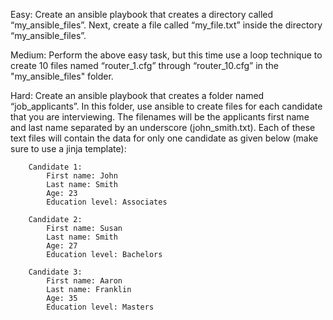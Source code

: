 Easy:
Create an ansible playbook that creates a directory called “my_ansible_files”. Next, create a file called “my_file.txt” inside the directory “my_ansible_files”.

 
Medium:
Perform the above easy task, but this time use a loop technique to create 10 files named “router_1.cfg” through “router_10.cfg” in the "my_ansible_files" folder.

 
Hard:
Create an ansible playbook that creates a folder named “job_applicants”. In this folder, use ansible to create files for each candidate that you are interviewing. The filenames will be the applicants first name and last name separated by an underscore (john_smith.txt). Each of these text files will contain the data for only one candidate as given below (make sure to use a jinja template):

        Candidate 1:
            First name: John
            Last name: Smith
            Age: 23
            Education level: Associates

        Candidate 2:
            First name: Susan
            Last name: Smith
            Age: 27
            Education level: Bachelors

        Candidate 3:
            First name: Aaron
            Last name: Franklin
            Age: 35
            Education level: Masters
